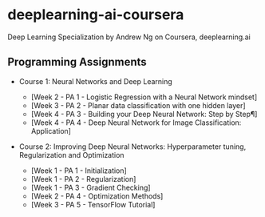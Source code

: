 # deeplearning-ai-coursera
Deep Learning Specialization by Andrew Ng on Coursera, deeplearning.ai
## Programming Assignments

- Course 1: Neural Networks and Deep Learning

  - [Week 2 - PA 1 - Logistic Regression with a Neural Network mindset]
  - [Week 3 - PA 2 - Planar data classification with one hidden layer]
  - [Week 4 - PA 3 - Building your Deep Neural Network: Step by Step¶]
  - [Week 4 - PA 4 - Deep Neural Network for Image Classification: Application]

- Course 2: Improving Deep Neural Networks: Hyperparameter tuning, Regularization and Optimization

  - [Week 1 - PA 1 - Initialization]
  - [Week 1 - PA 2 - Regularization]
  - [Week 1 - PA 3 - Gradient Checking]
  - [Week 2 - PA 4 - Optimization Methods]
  - [Week 3 - PA 5 - TensorFlow Tutorial]
